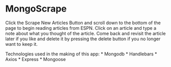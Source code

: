 # MongoScrape

Click the Scrape New Articles Button and scroll down to the bottom of the page to begin reading articles from ESPN. Click on an article and type a note about what you thought of the article. Come back and revisit the article later if you like and delete it by pressing the delete button if you no longer want to keep it. 

Technologies used in the making of this app: 
    * Mongodb
    * Handlebars
    * Axios
    * Express
    * Mongoose

    